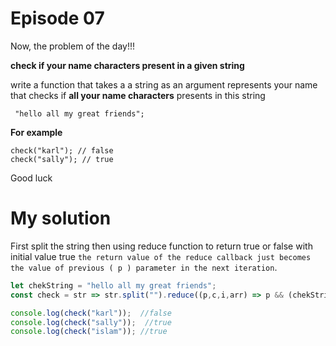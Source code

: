 # Episode 07

Now, the problem of the day!!!

**check if your name characters present in a given string**

write a function that takes a a string as an argument represents your name that checks if **all your name characters** presents in this string
```
 "hello all my great friends";
```

**For example**
```
check("karl"); // false
check("sally"); // true
```
Good luck


# My solution

First split the string then using reduce function to return true or false with initial value true `the return value of the reduce callback just becomes the value of previous ( p ) parameter in the next iteration`.

```javascript
let chekString = "hello all my great friends";
const check = str => str.split("").reduce((p,c,i,arr) => p && (chekString.indexOf(c)>-1),true);

console.log(check("karl"));  //false
console.log(check("sally"));  //true
console.log(check("islam")); //true
```
